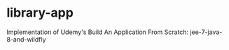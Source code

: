 # library-app
Implementation of Udemy's Build An Application From Scratch: jee-7-java-8-and-wildfly
